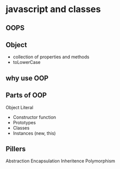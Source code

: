 # javascript and classes

## OOPS
## Object 
- collection of properties and methods
- toLowerCase

## why use OOP

## Parts of OOP
Object Literal

- Constructor function
- Prototypes
- Classes
- Instances (new, this)

## Pillers

Abstraction
Encapsulation
Inheritence
Polymorphism